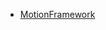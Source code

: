 - [MotionFramework](https://github.com/gmhevinci/MotionFramework)
<!--stackedit_data:
eyJoaXN0b3J5IjpbLTE3NDQ3OTk1NjFdfQ==
-->